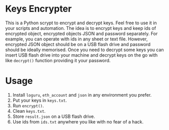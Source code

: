 # Keys Encrypter
This is a Python scrypt to encrypt and decrypt keys. Feel free to use it in your scripts and automation.
The idea is to encrypt keys and keep ids of encrypted object, encrypted objects JSON and password separately. For example, you can operate with ids in any sheet or text file. However, encrypted JSON object should be on a USB flash drive and password should be ideally memorised. Once you need to decrypt some keys you can insert USB flash drive into your machine and decrypt keys on the go with like `decrypt()` function providing it your password.

# Usage
1. Install `loguru`, `eth_account` and `json` in any environment you prefer.
2. Put your keys in `keys.txt`.
3. Run `encrypt()`.
4. Clean `keys.txt`.
5. Store `result.json` on a USB flash drive.
6. Use ids from `ids.txt` anywhere you like with no fear of a hack.
